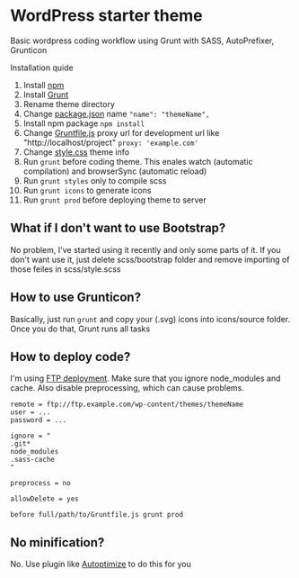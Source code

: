 # WordPress starter theme

Basic wordpress coding workflow using Grunt with SASS, AutoPrefixer, Grunticon

Installation quide
1. Install [npm](https://docs.npmjs.com/)
1. Install [Grunt](https://gruntjs.com/)
1. Rename theme directory
1. Change [package.json](package.json) name `"name": "themeName",`
1. Install npm package `npm install`
1. Change [Gruntfile.js](Gruntfile.js) proxy url for development url like "http://localhost/project" `proxy: 'example.com'`
1. Change [style.css](style.css) theme info
1. Run `grunt` before coding theme. This enales watch (automatic compilation) and browserSync (automatic reload)
  1. Run `grunt styles` only to compile scss
  1. Run `grunt icons` to generate icons
  1. Run `grunt prod` before deploying theme to server

## What if I don't want to use Bootstrap?
No problem, I've started using it recently and only some parts of it. If you don't want use it, just delete scss/bootstrap folder and remove importing of those feiles in scss/style.scss

## How to use Grunticon?
Basically, just run `grunt` and copy your (.svg) icons into icons/source folder. Once you do that, Grunt runs all tasks

## How to deploy code?
I'm using [FTP deployment](https://github.com/dg/ftp-deployment).
Make sure that you ignore node_modules and cache. Also disable preprocessing, which can cause problems.
```
remote = ftp://ftp.example.com/wp-content/themes/themeName
user = ...
password = ...

ignore = "
.git*
node_modules
.sass-cache
"

preprocess = no

allowDelete = yes

before full/path/to/Gruntfile.js grunt prod
```

## No minification?
No. Use plugin like [Autoptimize](https://cs.wordpress.org/plugins/autoptimize/) to do this for you